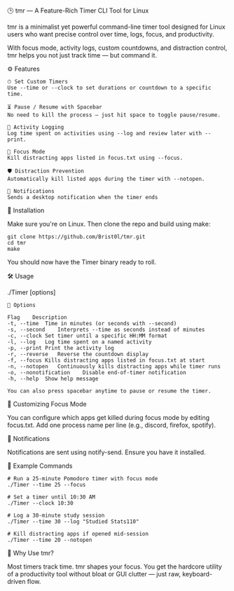 🕒 tmr — A Feature-Rich Timer CLI Tool for Linux

tmr is a minimalist yet powerful command-line timer tool designed for Linux users who want precise control over time, logs, focus, and productivity.

With focus mode, activity logs, custom countdowns, and distraction control, tmr helps you not just track time — but command it.

⚙️ Features

    ⏱ Set Custom Timers
    Use --time or --clock to set durations or countdown to a specific time.

    ⏳ Pause / Resume with Spacebar
    No need to kill the process — just hit space to toggle pause/resume.

    📓 Activity Logging
    Log time spent on activities using --log and review later with --print.

    🚫 Focus Mode
    Kill distracting apps listed in focus.txt using --focus.

    🛡️ Distraction Prevention
    Automatically kill listed apps during the timer with --notopen.

    🔔 Notifications
    Sends a desktop notification when the timer ends

🚀 Installation

Make sure you're on Linux. Then clone the repo and build using make:
```
git clone https://github.com/Brist0l/tmr.git
cd tmr
make
```
You should now have the Timer binary ready to roll.

🛠 Usage

./Timer [options]
```
🔧 Options

Flag	Description
-t, --time	Time in minutes (or seconds with --second)
-s, --second	Interprets --time as seconds instead of minutes
-c, --clock	Set timer until a specific HH:MM format
-l, --log	Log time spent on a named activity
-p, --print	Print the activity log
-r, --reverse	Reverse the countdown display
-f, --focus	Kills distracting apps listed in focus.txt at start
-n, --notopen	Continuously kills distracting apps while timer runs
-o, --nonotification	Disable end-of-timer notification
-h, --help	Show help message

You can also press spacebar anytime to pause or resume the timer.
```

🧠 Customizing Focus Mode

You can configure which apps get killed during focus mode by editing focus.txt.
Add one process name per line (e.g., discord, firefox, spotify).

🔔 Notifications

Notifications are sent using notify-send. Ensure you have it installed.

📌 Example Commands
```
# Run a 25-minute Pomodoro timer with focus mode
./Timer --time 25 --focus

# Set a timer until 10:30 AM
./Timer --clock 10:30

# Log a 30-minute study session
./Timer --time 30 --log "Studied Stats110"

# Kill distracting apps if opened mid-session
./Timer --time 20 --notopen
```
🧠 Why Use tmr?

Most timers track time. tmr shapes your focus.
You get the hardcore utility of a productivity tool without bloat or GUI clutter — just raw, keyboard-driven flow.

